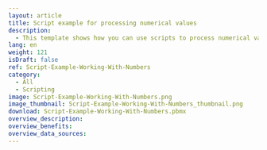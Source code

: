 ```yaml
---
layout: article
title: Script example for processing numerical values
description: 
  - This template shows how you can use scripts to process numerical values and generate random values.
lang: en
weight: 121
isDraft: false
ref: Script-Example-Working-With-Numbers
category:
  - All
  - Scripting
image: Script-Example-Working-With-Numbers.png
image_thumbnail: Script-Example-Working-With-Numbers_thumbnail.png
download: Script-Example-Working-With-Numbers.pbmx
overview_description:
overview_benefits:
overview_data_sources:
---
```

